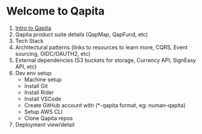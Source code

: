 # Welcome to Qapita

1. [Intro to Qapita](https://kundurajeshkumar.github.io/intro)
2. Qapita product suite details (QapMap, QapFund, etc) 
3. Tech Stack 
4. Architectural patterns (links to resources to learn more, CQRS, Event sourcing, OIDC/OAUTH2, etc) 
5. External dependencies (S3 buckets for storage, Currency API, SignEasy API, etc) 
6. Dev env setup 
    * Machine setup
    * Install Git 
    * Install Rider 
    * Install VSCode 
    * Create GitHub account with (*-qapita format, eg: numan-qapita) 
    * Setup AWS CLI
    * Clone Qapita repos 
9. Deployment view/detail 
